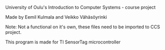 University of Oulu's Introduction to Computer Systems - course project

Made by Eemil Kulmala and Veikko Vähäsöyrinki

Note: Not a functional on it's own, these files need to be imported to CCS project.

This program is made for TI SensorTag microcontroller
